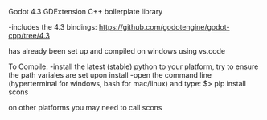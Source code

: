 Godot 4.3 GDExtension C++ boilerplate library

-includes the 4.3 bindings:
  https://github.com/godotengine/godot-cpp/tree/4.3

has already been set up and compiled on windows using vs.code


To Compile:
-install the latest (stable) python to your platform, try to ensure the path variales are set upon install
-open the command line (hyperterminal for windows, bash for mac/linux) and type:
$> pip install scons




on other platforms you may need to call scons
